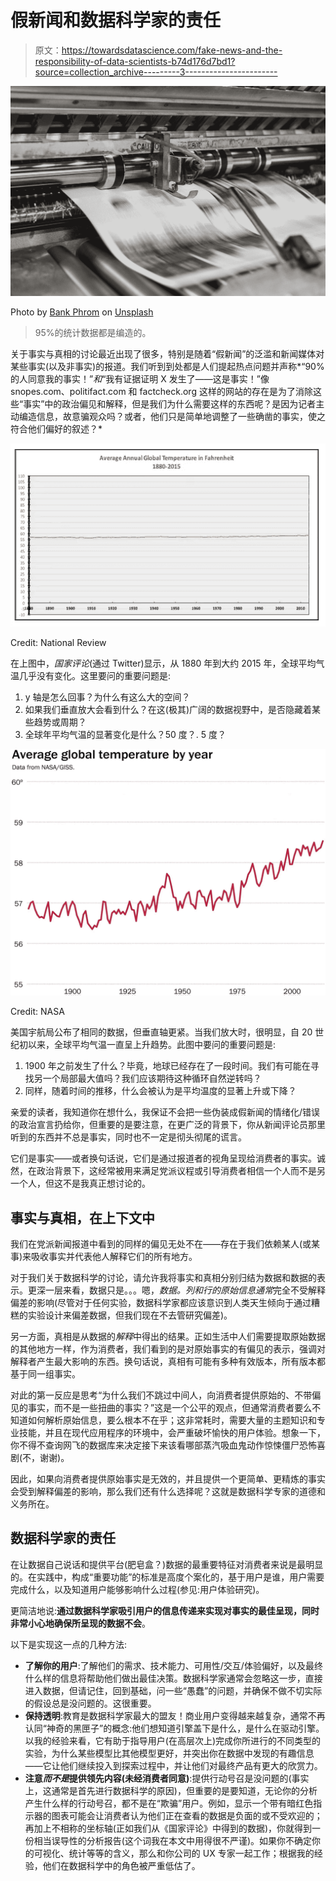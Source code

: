 # 假新闻和数据科学家的责任

> 原文：<https://towardsdatascience.com/fake-news-and-the-responsibility-of-data-scientists-b74d176d7bd1?source=collection_archive---------3----------------------->

![](img/f9d015d94d20e5c875ad273c9a21aa45.png)

Photo by [Bank Phrom](https://unsplash.com/@bank_phrom?utm_source=medium&utm_medium=referral) on [Unsplash](https://unsplash.com?utm_source=medium&utm_medium=referral)

> 95%的统计数据都是编造的。

关于事实与真相的讨论最近出现了很多，特别是随着“假新闻”的泛滥和新闻媒体对某些事实(以及非事实)的报道。我们听到到处都是人们提起热点问题并声称*“90%的人同意我的事实！”*和*“我有证据证明 X 发生了——这是事实！”像 snopes.com、politifact.com 和 factcheck.org 这样的网站的存在是为了消除这些“事实”中的政治偏见和解释，但是我们为什么需要这样的东西呢？是因为记者主动编造信息，故意骗观众吗？或者，他们只是简单地调整了一些确凿的事实，使之符合他们偏好的叙述？*

![](img/ef2b3d9bae70c8988ddef99a732df4d0.png)

Credit: National Review

在上图中，*国家评论*(通过 Twitter)显示，从 1880 年到大约 2015 年，全球平均气温几乎没有变化。这里要问的重要问题是:

1.  y 轴是怎么回事？为什么有这么大的空间？
2.  如果我们垂直放大会看到什么？在这(极其)广阔的数据视野中，是否隐藏着某些趋势或周期？
3.  全球年平均气温的显著变化是什么？50 度？. 5 度？

![](img/081b25b504fb8500e0d847f8d7cf9786.png)

Credit: NASA

美国宇航局公布了相同的数据，但垂直轴更紧。当我们放大时，很明显，自 20 世纪初以来，全球平均气温一直呈上升趋势。此图中要问的重要问题是:

1.  1900 年之前发生了什么？毕竟，地球已经存在了一段时间。我们有可能在寻找另一个局部最大值吗？我们应该期待这种循环自然逆转吗？
2.  同样，随着时间的推移，什么会被认为是平均温度的显著上升或下降？

亲爱的读者，我知道你在想什么，我保证不会把一些伪装成假新闻的情绪化/错误的政治宣言扔给你，但重要的是要注意，在更广泛的背景下，你从新闻评论员那里听到的东西并不总是事实，同时也不一定是彻头彻尾的谎言。

它们是事实——或者换句话说，它们是通过报道者的视角呈现给消费者的事实。诚然，在政治背景下，这经常被用来满足党派议程或引导消费者相信一个人而不是另一个人，但这不是我真正想讨论的。

## 事实与真相，在上下文中

我们在党派新闻报道中看到的同样的偏见无处不在——存在于我们依赖某人(或某事)来吸收事实并代表他人解释它们的所有地方。

对于我们关于数据科学的讨论，请允许我将事实和真相分别归结为数据和数据的表示。更深一层来看，数据只是。。。嗯，*数据。*列和行的原始信息*通常*完全不受解释偏差的影响(尽管对于任何实验，数据科学家都应该意识到人类天生倾向于通过糟糕的实验设计来偏差数据，但我们现在不去管研究偏差)。

另一方面，真相是从数据的*解释*中得出的结果。正如生活中人们需要提取原始数据的其他地方一样，作为消费者，我们看到的是对原始事实的有偏见的表示，强调对解释者产生最大影响的东西。换句话说，真相有可能有多种有效版本，所有版本都基于同一组事实。

对此的第一反应是思考“为什么我们不跳过中间人，向消费者提供原始的、不带偏见的事实，而不是一些扭曲的事实？”这是一个公平的观点，但通常消费者要么不知道如何解析原始信息，要么根本不在乎；这非常耗时，需要大量的主题知识和专业技能，并且在现代应用程序的环境中，会严重破坏愉快的用户体验。想象一下，你不得不查询网飞的数据库来决定接下来该看哪部蒸汽吸血鬼动作惊悚僵尸恐怖喜剧(不，谢谢)。

因此，如果向消费者提供原始事实是无效的，并且提供一个更简单、更精炼的事实会受到解释偏差的影响，那么我们还有什么选择呢？这就是数据科学专家的道德和义务所在。

## 数据科学家的责任

在让数据自己说话和提供平台(肥皂盒？)数据的最重要特征对消费者来说是最明显的。在实践中，构成“重要功能”的标准是高度个案化的，基于用户是谁，用户需要完成什么，以及知道用户能够影响什么过程(参见:用户体验研究)。

更简洁地说:**通过数据科学家吸引用户的信息传递来实现对事实的最佳呈现，同时非常小心地确保所呈现的数据不会**。

以下是实现这一点的几种方法:

*   **了解你的用户**:了解他们的需求、技术能力、可用性/交互/体验偏好，以及最终什么样的信息将帮助他们做出最佳决策。数据科学家通常会忽略这一步，直接进入数据，但请记住，回到基础，问一些“愚蠢”的问题，并确保不做不切实际的假设总是没问题的。这很重要。
*   **保持透明**:教育是数据科学家最大的盟友！商业用户变得越来越复杂，通常不再认同“神奇的黑匣子”的概念:他们想知道引擎盖下是什么，是什么在驱动引擎。以我的经验来看，它有助于指导用户(在高层次上)完成你所进行的不同类型的实验，为什么某些模型比其他模型更好，并突出你在数据中发现的有趣信息——它让他们继续投入到探索过程中，并让他们对最终产品有更大的欣赏力。
*   **注意*而不是*提供领先内容(未经消费者同意)**:提供行动号召是没问题的(事实上，这通常是首先进行数据科学的原因)，但重要的是要知道，无论你的分析产生什么样的行动号召，都不是在“欺骗”用户。例如，显示一个带有暗红色指示器的图表可能会让消费者认为他们正在查看的数据是负面的或不受欢迎的；再加上不相称的坐标轴(正如我们从《国家评论》中得到的数据)，你就得到一份相当误导性的分析报告(这个词我在本文中用得很不严谨)。如果你不确定你的可视化、统计等等的含义，那么和你公司的 UX 专家一起工作；根据我的经验，他们在数据科学中的角色被严重低估了。